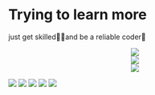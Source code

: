 # Trying to learn more
just get skilled🐱‍🏍and be a reliable coder🥦

<div align="center"> <img src="https://github-readme-stats.vercel.app/api/top-langs/?username=molaters&hide_title=true&hide_border=true&layout=compact&langs_count=6&text_color=000&icon_color=fff&bg_color=0,52fa5a,4dfcff,c64dff&theme=graywhite" /> </div>
<div align="center"> <img src="https://github-profile-trophy.vercel.app/?username=molaters" /> </div>
<div align="center"> <img src="https://github-readme-activity-graph.vercel.app/graph?username=molaters&theme=react-dark"> </div>

<span style="align:center"> <img src="https://img.shields.io/badge/-HTML5-E34F26?style=flat-square&logo=html5&logoColor=white" /> <img src="https://img.shields.io/badge/-CSS3-1572B6?style=flat-square&logo=css3" /> <img src="https://img.shields.io/badge/-JavaScript-oringe?style=flat-square&logo=javascript" /> <img src="https://img.shields.io/badge/-C-cc163a?style=flat-square&logo=C&logoColor=white" /> <img src="https://img.shields.io/badge/-python-3c9566?style=flat-square&logo=python&logoColor=white" />  </span>

